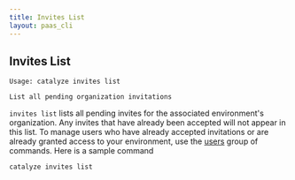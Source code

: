 ```yaml
---
title: Invites List
layout: paas_cli
---
```


## Invites List

```
Usage: catalyze invites list

List all pending organization invitations
```

`invites list` lists all pending invites for the associated environment's organization. Any invites that have already been accepted will not appear in this list. To manage users who have already accepted invitations or are already granted access to your environment, use the [users](/paas/paas-cli-reference/#Users) group of commands. Here is a sample command

```
catalyze invites list
```
